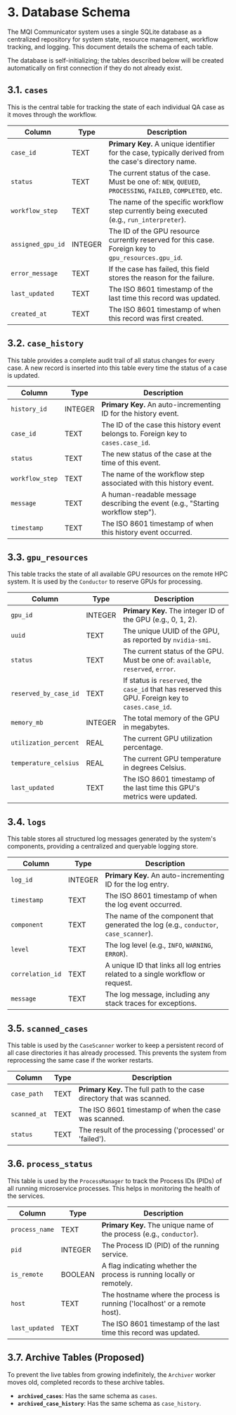 # 3. Database Schema

The MQI Communicator system uses a single SQLite database as a centralized repository for system state, resource management, workflow tracking, and logging. This document details the schema of each table.

The database is self-initializing; the tables described below will be created automatically on first connection if they do not already exist.

## 3.1. `cases`

This is the central table for tracking the state of each individual QA case as it moves through the workflow.

| Column            | Type    | Description                                                                                             |
| ----------------- | ------- | ------------------------------------------------------------------------------------------------------- |
| `case_id`         | TEXT    | **Primary Key.** A unique identifier for the case, typically derived from the case's directory name.      |
| `status`          | TEXT    | The current status of the case. Must be one of: `NEW`, `QUEUED`, `PROCESSING`, `FAILED`, `COMPLETED`, etc. |
| `workflow_step`   | TEXT    | The name of the specific workflow step currently being executed (e.g., `run_interpreter`).                |
| `assigned_gpu_id` | INTEGER | The ID of the GPU resource currently reserved for this case. Foreign key to `gpu_resources.gpu_id`.     |
| `error_message`   | TEXT    | If the case has failed, this field stores the reason for the failure.                                   |
| `last_updated`    | TEXT    | The ISO 8601 timestamp of the last time this record was updated.                                        |
| `created_at`      | TEXT    | The ISO 8601 timestamp of when this record was first created.                                           |

## 3.2. `case_history`

This table provides a complete audit trail of all status changes for every case. A new record is inserted into this table every time the status of a case is updated.

| Column        | Type    | Description                                                                 |
| ------------- | ------- | --------------------------------------------------------------------------- |
| `history_id`  | INTEGER | **Primary Key.** An auto-incrementing ID for the history event.             |
| `case_id`     | TEXT    | The ID of the case this history event belongs to. Foreign key to `cases.case_id`. |
| `status`      | TEXT    | The new status of the case at the time of this event.                       |
| `workflow_step` | TEXT  | The name of the workflow step associated with this history event.           |
| `message`     | TEXT    | A human-readable message describing the event (e.g., "Starting workflow step"). |
| `timestamp`   | TEXT    | The ISO 8601 timestamp of when this history event occurred.                 |

## 3.3. `gpu_resources`

This table tracks the state of all available GPU resources on the remote HPC system. It is used by the `Conductor` to reserve GPUs for processing.

| Column              | Type    | Description                                                                                |
| ------------------- | ------- | ------------------------------------------------------------------------------------------ |
| `gpu_id`            | INTEGER | **Primary Key.** The integer ID of the GPU (e.g., 0, 1, 2).                                |
| `uuid`              | TEXT    | The unique UUID of the GPU, as reported by `nvidia-smi`.                                   |
| `status`            | TEXT    | The current status of the GPU. Must be one of: `available`, `reserved`, `error`.           |
| `reserved_by_case_id` | TEXT  | If status is `reserved`, the `case_id` that has reserved this GPU. Foreign key to `cases.case_id`. |
| `memory_mb`         | INTEGER | The total memory of the GPU in megabytes.                                                  |
| `utilization_percent` | REAL  | The current GPU utilization percentage.                                                    |
| `temperature_celsius` | REAL  | The current GPU temperature in degrees Celsius.                                            |
| `last_updated`      | TEXT    | The ISO 8601 timestamp of the last time this GPU's metrics were updated.                   |

## 3.4. `logs`

This table stores all structured log messages generated by the system's components, providing a centralized and queryable logging store.

| Column           | Type    | Description                                                                 |
| ---------------- | ------- | --------------------------------------------------------------------------- |
| `log_id`         | INTEGER | **Primary Key.** An auto-incrementing ID for the log entry.                 |
| `timestamp`      | TEXT    | The ISO 8601 timestamp of when the log event occurred.                      |
| `component`      | TEXT    | The name of the component that generated the log (e.g., `conductor`, `case_scanner`). |
| `level`          | TEXT    | The log level (e.g., `INFO`, `WARNING`, `ERROR`).                           |
| `correlation_id` | TEXT    | A unique ID that links all log entries related to a single workflow or request. |
| `message`        | TEXT    | The log message, including any stack traces for exceptions.                 |

## 3.5. `scanned_cases`

This table is used by the `CaseScanner` worker to keep a persistent record of all case directories it has already processed. This prevents the system from reprocessing the same case if the worker restarts.

| Column       | Type | Description                                                     |
| ------------ | ---- | --------------------------------------------------------------- |
| `case_path`  | TEXT | **Primary Key.** The full path to the case directory that was scanned. |
| `scanned_at` | TEXT | The ISO 8601 timestamp of when the case was scanned.            |
| `status`     | TEXT | The result of the processing ('processed' or 'failed').         |

## 3.6. `process_status`

This table is used by the `ProcessManager` to track the Process IDs (PIDs) of all running microservice processes. This helps in monitoring the health of the services.

| Column         | Type    | Description                                                     |
| -------------- | ------- | --------------------------------------------------------------- |
| `process_name` | TEXT    | **Primary Key.** The unique name of the process (e.g., `conductor`). |
| `pid`          | INTEGER | The Process ID (PID) of the running service.                    |
| `is_remote`    | BOOLEAN | A flag indicating whether the process is running locally or remotely. |
| `host`         | TEXT    | The hostname where the process is running ('localhost' or a remote host). |
| `last_updated` | TEXT    | The ISO 8601 timestamp of the last time this record was updated.  |

## 3.7. Archive Tables (Proposed)

To prevent the live tables from growing indefinitely, the `Archiver` worker moves old, completed records to these archive tables.

*   **`archived_cases`**: Has the same schema as `cases`.
*   **`archived_case_history`**: Has the same schema as `case_history`.
